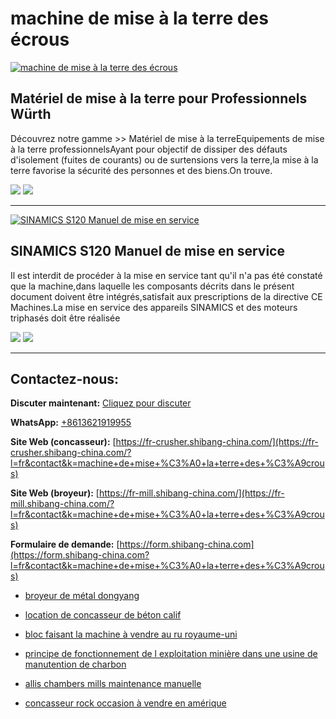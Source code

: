 # machine de mise à la terre des écrous

<a href="https://swt.shibang-china.com/?l=fr&img&k=machine+de+mise+%C3%A0+la+terre+des+%C3%A9crous" target="_blank">![machine de mise à la terre des écrous](http://static.shibang-china.com/all-800x300/543.jpg)</a>

## Matériel de mise à la terre pour Professionnels Würth
Découvrez notre gamme >> Matériel de mise à la terreEquipements de mise à la terre professionnelsAyant pour objectif de dissiper des défauts d'isolement (fuites de courants) ou de surtensions vers la terre,la mise à la terre favorise la sécurité des personnes et des biens.On trouve.


<a href="https://whatsapp.shibangsoft.com/WhatsApp.php" target="_blank" title="WhatsApp">![](http://static.shibang-china.com/icon/whatsapp.png)</a> <a href="https://swt.shibang-china.com/?l=fr&icon&k=machine+de+mise+%C3%A0+la+terre+des+%C3%A9crous" target="_blank">![](http://static.shibang-china.com/icon/chat-fr.png)</a>

---

<a href="https://swt.shibang-china.com/?l=fr&img&k=machine+de+mise+%C3%A0+la+terre+des+%C3%A9crous" target="_blank">![SINAMICS S120 Manuel de mise en service](http://static.shibang-china.com/all-800x300/1036.jpg)</a>

## SINAMICS S120 Manuel de mise en service
Il est interdit de procéder à la mise en service tant qu'il n'a pas été constaté que la machine,dans laquelle les composants décrits dans le présent document doivent être intégrés,satisfait aux prescriptions de la directive CE Machines.La mise en service des appareils SINAMICS et des moteurs triphasés doit être réalisée

<a href="https://whatsapp.shibangsoft.com/WhatsApp.php" target="_blank" title="WhatsApp">![](http://static.shibang-china.com/icon/whatsapp.png)</a> <a href="https://swt.shibang-china.com/?l=fr&icon&k=machine+de+mise+%C3%A0+la+terre+des+%C3%A9crous" target="_blank">![](http://static.shibang-china.com/icon/chat-fr.png)</a>

---
## Contactez-nous:

**Discuter maintenant:** [Cliquez pour discuter](https://swt.shibang-china.com?l=fr&contact&k=machine+de+mise+%C3%A0+la+terre+des+%C3%A9crous)

**WhatsApp:**  [+8613621919955](https://whatsapp.shibangsoft.com/WhatsApp.php)

**Site Web (concasseur):** [https://fr-crusher.shibang-china.com/](https://fr-crusher.shibang-china.com/?l=fr&contact&k=machine+de+mise+%C3%A0+la+terre+des+%C3%A9crous)

**Site Web (broyeur):** [https://fr-mill.shibang-china.com/](https://fr-mill.shibang-china.com/?l=fr&contact&k=machine+de+mise+%C3%A0+la+terre+des+%C3%A9crous)

**Formulaire de demande:** [https://form.shibang-china.com](https://form.shibang-china.com?l=fr&contact&k=machine+de+mise+%C3%A0+la+terre+des+%C3%A9crous)

* [broyeur de métal dongyang](../2/broyeur%20de%20m%C3%A9tal%20dongyang.md)

* [location de concasseur de béton calif](../10/location%20de%20concasseur%20de%20b%C3%A9ton%20calif.md)

* [bloc faisant la machine à vendre au ru royaume-uni](../1/bloc%20faisant%20la%20machine%20%C3%A0%20vendre%20au%20ru%20royaume-uni.md)

* [principe de fonctionnement de l exploitation minière dans une usine de manutention de charbon](../5/principe%20de%20fonctionnement%20de%20l%20exploitation%20mini%C3%A8re%20dans%20une%20usine%20de%20manutention%20de%20charbon.md)

* [allis chambers mills maintenance manuelle](../3/allis%20chambers%20mills%20maintenance%20manuelle.md)

* [concasseur rock occasion à vendre en amérique](../4/concasseur%20rock%20occasion%20%C3%A0%20vendre%20en%20am%C3%A9rique.md)